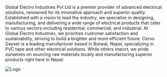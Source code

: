 Global Electro Industries Pvt Ltd is a premier provider of advanced electrical solutions, renowned for its innovative approach and superior quality. Established with a vision to lead the industry, we specialize in designing, manufacturing, and delivering a wide range of electrical products that cater to various sectors including residential, commercial, and industrial. At Global Electro Industries, we prioritize customer satisfaction and sustainability, striving to build a brighter and more efficient future. Cervo Geyser is a leading manufacturer based in Butwal, Nepal, specializing in PVC tape and other electrical solutions. While others import, we pride ourselves on sourcing raw materials locally and manufacturing superior products right here in Nepal.


![Logo](https://github.com/RohanShrstha/Global-Electro/blob/main/screencapture-127-0-0-1-5502-2024-08-01-17_07_21.png)

